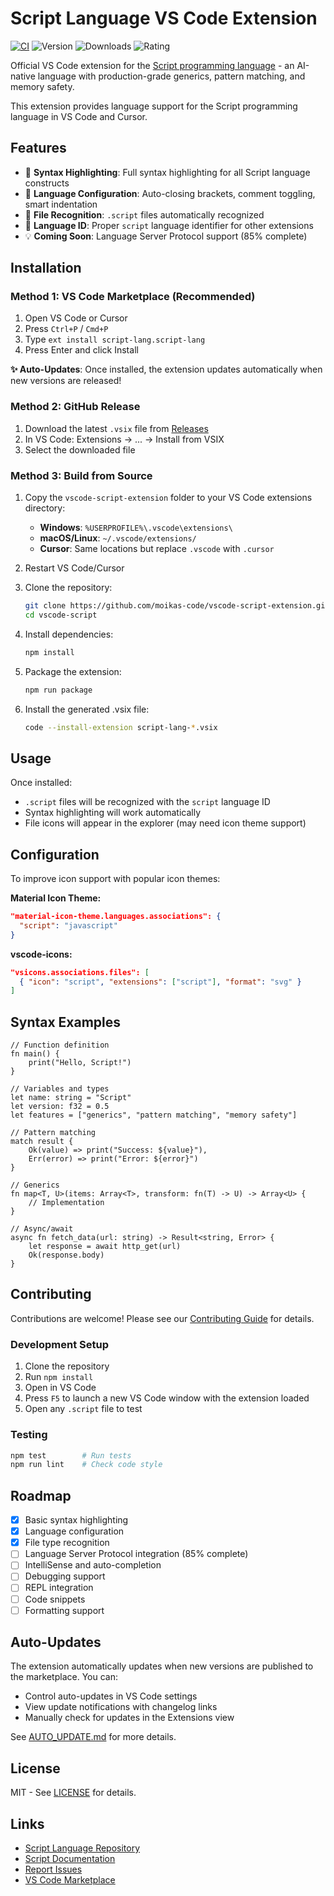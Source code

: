 # Script Language VS Code Extension

[![CI](https://github.com/moikas-code/vscode-script-extension/actions/workflows/ci.yml/badge.svg)](https://github.com/moikas-code/vscode-script-extension/actions/workflows/ci.yml)
![Version](https://img.shields.io/visual-studio-marketplace/v/script-lang.script-lang)
![Downloads](https://img.shields.io/visual-studio-marketplace/d/script-lang.script-lang)
![Rating](https://img.shields.io/visual-studio-marketplace/r/script-lang.script-lang)

Official VS Code extension for the [Script programming language](https://github.com/moikapy/script) - an AI-native language with production-grade generics, pattern matching, and memory safety.

This extension provides language support for the Script programming language in VS Code and Cursor.

## Features

- 🎨 **Syntax Highlighting**: Full syntax highlighting for all Script language constructs
- 🔧 **Language Configuration**: Auto-closing brackets, comment toggling, smart indentation
- 📁 **File Recognition**: `.script` files automatically recognized
- 🎯 **Language ID**: Proper `script` language identifier for other extensions
- 💡 **Coming Soon**: Language Server Protocol support (85% complete)

## Installation

### Method 1: VS Code Marketplace (Recommended)

1. Open VS Code or Cursor
2. Press `Ctrl+P` / `Cmd+P`
3. Type `ext install script-lang.script-lang`
4. Press Enter and click Install

**✨ Auto-Updates**: Once installed, the extension updates automatically when new versions are released!

### Method 2: GitHub Release

1. Download the latest `.vsix` file from [Releases](https://github.com/moikas-code/vscode-script-extension/releases)
2. In VS Code: Extensions → ... → Install from VSIX
3. Select the downloaded file

### Method 3: Build from Source

1. Copy the `vscode-script-extension` folder to your VS Code extensions directory:
   - **Windows**: `%USERPROFILE%\.vscode\extensions\`
   - **macOS/Linux**: `~/.vscode/extensions/`
   - **Cursor**: Same locations but replace `.vscode` with `.cursor`

2. Restart VS Code/Cursor

1. Clone the repository:
   ```bash
   git clone https://github.com/moikas-code/vscode-script-extension.git
   cd vscode-script
   ```

2. Install dependencies:
   ```bash
   npm install
   ```

3. Package the extension:
   ```bash
   npm run package
   ```

4. Install the generated .vsix file:
   ```bash
   code --install-extension script-lang-*.vsix
   ```

## Usage

Once installed:
- `.script` files will be recognized with the `script` language ID
- Syntax highlighting will work automatically
- File icons will appear in the explorer (may need icon theme support)

## Configuration

To improve icon support with popular icon themes:

**Material Icon Theme:**
```json
"material-icon-theme.languages.associations": {
  "script": "javascript"
}
```

**vscode-icons:**
```json
"vsicons.associations.files": [
  { "icon": "script", "extensions": ["script"], "format": "svg" }
]
```

## Syntax Examples

```script
// Function definition
fn main() {
    print("Hello, Script!")
}

// Variables and types
let name: string = "Script"
let version: f32 = 0.5
let features = ["generics", "pattern matching", "memory safety"]

// Pattern matching
match result {
    Ok(value) => print("Success: ${value}"),
    Err(error) => print("Error: ${error}")
}

// Generics
fn map<T, U>(items: Array<T>, transform: fn(T) -> U) -> Array<U> {
    // Implementation
}

// Async/await
async fn fetch_data(url: string) -> Result<string, Error> {
    let response = await http_get(url)
    Ok(response.body)
}
```

## Contributing

Contributions are welcome! Please see our [Contributing Guide](CONTRIBUTING.md) for details.

### Development Setup

1. Clone the repository
2. Run `npm install`
3. Open in VS Code
4. Press `F5` to launch a new VS Code window with the extension loaded
5. Open any `.script` file to test

### Testing

```bash
npm test        # Run tests
npm run lint    # Check code style
```

## Roadmap

- [x] Basic syntax highlighting
- [x] Language configuration
- [x] File type recognition
- [ ] Language Server Protocol integration (85% complete)
- [ ] IntelliSense and auto-completion
- [ ] Debugging support
- [ ] REPL integration
- [ ] Code snippets
- [ ] Formatting support

## Auto-Updates

The extension automatically updates when new versions are published to the marketplace. You can:
- Control auto-updates in VS Code settings
- View update notifications with changelog links
- Manually check for updates in the Extensions view

See [AUTO_UPDATE.md](https://github.com/moikas-code/vscode-script-extension/blob/main/docs/AUTO_UPDATE.md) for more details.

## License

MIT - See [LICENSE](LICENSE) for details.

## Links

- [Script Language Repository](https://github.com/moikapy/script)
- [Script Documentation](https://github.com/moikapy/script/tree/main/docs)
- [Report Issues](https://github.com/moikas-code/vscode-script-extension/issues)
- [VS Code Marketplace](https://marketplace.visualstudio.com/items?itemName=script-lang.script-lang)